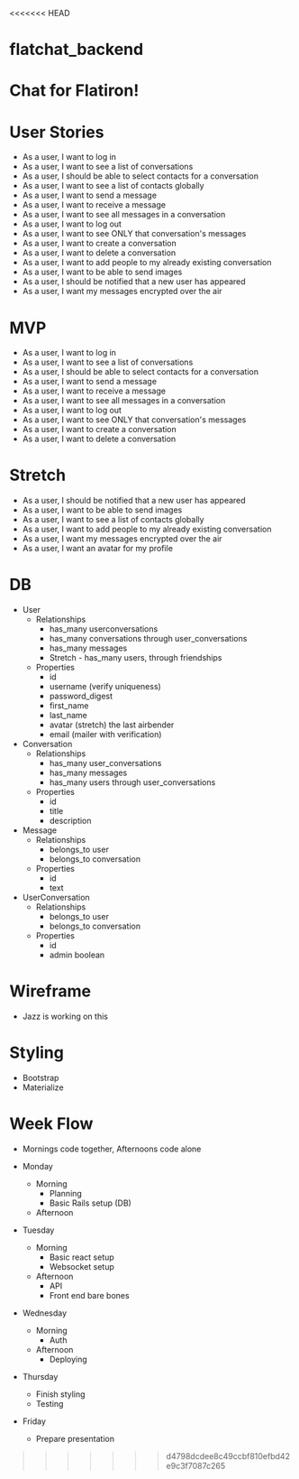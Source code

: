 <<<<<<< HEAD
# flatchat_backend
Chat for Flatiron!
=======
# User Stories
- As a user, I want to log in
- As a user, I want to see a list of conversations
- As a user, I should be able to select contacts for a conversation
- As a user, I want to see a list of contacts globally
- As a user, I want to send a message
- As a user, I want to receive a message
- As a user, I want to see all messages in a conversation
- As a user, I want to log out
- As a user, I want to see ONLY that conversation's messages
- As a user, I want to create a conversation
- As a user, I want to delete a conversation
- As a user, I want to add people to my already existing conversation
- As a user, I want to be able to send images
- As a user, I should be notified that a new user has appeared
- As a user, I want my messages encrypted over the air

# MVP
- As a user, I want to log in
- As a user, I want to see a list of conversations
- As a user, I should be able to select contacts for a conversation
- As a user, I want to send a message
- As a user, I want to receive a message
- As a user, I want to see all messages in a conversation
- As a user, I want to log out
- As a user, I want to see ONLY that conversation's messages
- As a user, I want to create a conversation
- As a user, I want to delete a conversation

# Stretch
- As a user, I should be notified that a new user has appeared
- As a user, I want to be able to send images
- As a user, I want to see a list of contacts globally
- As a user, I want to add people to my already existing conversation
- As a user, I want my messages encrypted over the air
- As a user, I want an avatar for my profile

# DB
- User 
    - Relationships
        - has_many userconversations
        - has_many conversations through user_conversations
        - has_many messages
        - Stretch - has_many users, through friendships
    - Properties
        - id
        - username (verify uniqueness)
        - password_digest
        - first_name
        - last_name
        - avatar (stretch) the last airbender
        - email (mailer with verification)
- Conversation
    - Relationships
        - has_many user_conversations
        - has_many messages
        - has_many users through user_conversations
    - Properties
        - id
        - title
        - description
- Message
    - Relationships
        - belongs_to user
        - belongs_to conversation
    - Properties
        - id
        - text
- UserConversation
    - Relationships
        - belongs_to user
        - belongs_to conversation
    - Properties
        - id
        - admin boolean

# Wireframe

- Jazz is working on this

# Styling

- Bootstrap
- Materialize

# Week Flow

- Mornings code together, Afternoons code alone

- Monday
    - Morning
        - Planning
        - Basic Rails setup (DB)
    - Afternoon
- Tuesday
    - Morning
        - Basic react setup
        - Websocket setup
    - Afternoon
        - API
        - Front end bare bones
- Wednesday
    - Morning
        - Auth
    - Afternoon
        - Deploying
- Thursday
    - Finish styling
    - Testing
- Friday
    - Prepare presentation
>>>>>>> d4798dcdee8c49ccbf810efbd42e9c3f7087c265
